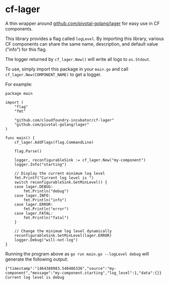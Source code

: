 cf-lager
========

A thin wrapper around [github.com/pivotal-golang/lager](https://github.com/pivotal-golang/lager) for easy use in CF components.

This library provides a flag called `logLevel`. By importing this library, various CF components can share the same name, description, and default value ("info") for this flag.

The logger returned by `cf_lager.New()` will write all logs to `os.Stdout`.

To use, simply import this package in your `main.go` and call `cf_lager.New(COMPONENT_NAME)` to get a logger.

For example:

```golang
package main

import (
    "flag"
    "fmt"

    "github.com/cloudfoundry-incubator/cf-lager"
    "github.com/pivotal-golang/lager"
)

func main() {
    cf_lager.AddFlags(flag.CommandLine)

    flag.Parse()

    logger, reconfigurableSink := cf_lager.New("my-component")
    logger.Info("starting")

    // Display the current minimum log level
    fmt.Printf("Current log level is ")
    switch reconfigurableSink.GetMinLevel() {
    case lager.DEBUG:
        fmt.Println("debug")
    case lager.INFO:
        fmt.Println("info")
    case lager.ERROR:
        fmt.Println("error")
    case lager.FATAL:
        fmt.Println("fatal")
    }

    // Change the minimum log level dynamically
    reconfigurableSink.SetMinLevel(lager.ERROR)
    logger.Debug("will-not-log")
}
```

Running the program above as `go run main.go --logLevel debug` will generate the following output:

```
{"timestamp":"1464388983.540486336","source":"my-component","message":"my-component.starting","log_level":1,"data":{}}
Current log level is debug
```
